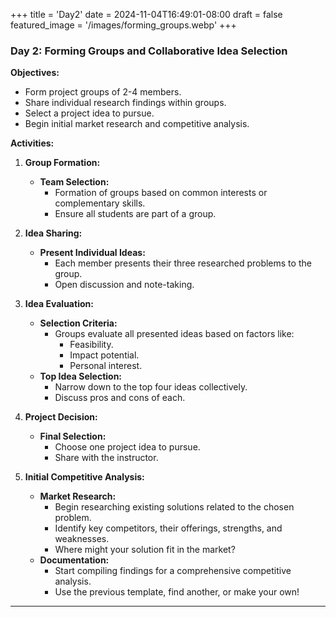 +++
title = 'Day2'
date = 2024-11-04T16:49:01-08:00
draft = false
featured_image = '/images/forming_groups.webp'
+++


### **Day 2: Forming Groups and Collaborative Idea Selection**

**Objectives:**

- Form project groups of 2-4 members.
- Share individual research findings within groups.
- Select a project idea to pursue.
- Begin initial market research and competitive analysis.

**Activities:**

1. **Group Formation:**
   - **Team Selection:**
     - Formation of groups based on common interests or complementary skills.
     - Ensure all students are part of a group.

2. **Idea Sharing:**
   - **Present Individual Ideas:**
     - Each member presents their three researched problems to the group.
     - Open discussion and note-taking.

3. **Idea Evaluation:**
   - **Selection Criteria:**
     - Groups evaluate all presented ideas based on factors like:
       - Feasibility.
       - Impact potential.
       - Personal interest.
   - **Top Idea Selection:**
     - Narrow down to the top four ideas collectively.
     - Discuss pros and cons of each.

4. **Project Decision:**
   - **Final Selection:**
     - Choose one project idea to pursue.
     - Share with the instructor.

5. **Initial Competitive Analysis:**
   - **Market Research:**
     - Begin researching existing solutions related to the chosen problem.
     - Identify key competitors, their offerings, strengths, and weaknesses.
     - Where might your solution fit in the market?
   - **Documentation:**
     - Start compiling findings for a comprehensive competitive analysis.
     - Use the previous template, find another, or make your own!

---
